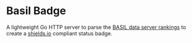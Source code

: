 # Basil Badge

A lightweight Go HTTP server to parse the [BASIL data server rankings](https://data.basil-ladder.net/stats/ranking.json) to create a [shields.io](shields.io) compliant status badge. 